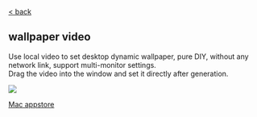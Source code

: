 [< back](../)

## wallpaper video


Use local video to set desktop dynamic wallpaper, pure DIY, without any network link, support multi-monitor settings.    
Drag the video into the window and set it directly after generation.    

![](./screen1.png)   


[Mac appstore](macappstores://apps.apple.com/us/app/id1622837196?mt=12)
